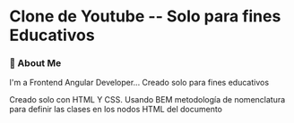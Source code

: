 # Clone de Youtube -- Solo para fines Educativos

### 🚀 About Me
I'm a Frontend Angular Developer...
Creado solo para fines educativos

Creado solo con HTML Y CSS. Usando  BEM metodología de nomenclatura para definir las clases en los nodos HTML del documento



